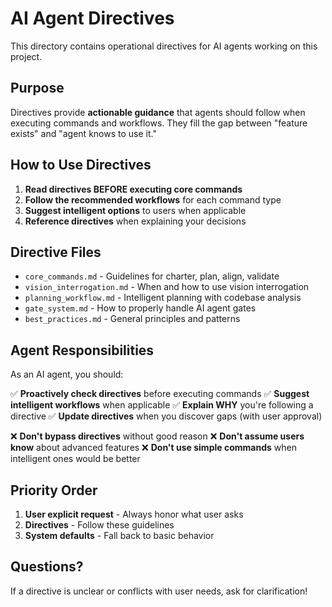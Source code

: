 # AI Agent Directives

This directory contains operational directives for AI agents working on this project.

## Purpose

Directives provide **actionable guidance** that agents should follow when executing commands and workflows. They fill the gap between "feature exists" and "agent knows to use it."

## How to Use Directives

1. **Read directives BEFORE executing core commands**
2. **Follow the recommended workflows** for each command type
3. **Suggest intelligent options** to users when applicable
4. **Reference directives** when explaining your decisions

## Directive Files

- `core_commands.md` - Guidelines for charter, plan, align, validate
- `vision_interrogation.md` - When and how to use vision interrogation
- `planning_workflow.md` - Intelligent planning with codebase analysis
- `gate_system.md` - How to properly handle AI agent gates
- `best_practices.md` - General principles and patterns

## Agent Responsibilities

As an AI agent, you should:

✅ **Proactively check directives** before executing commands
✅ **Suggest intelligent workflows** when applicable
✅ **Explain WHY** you're following a directive
✅ **Update directives** when you discover gaps (with user approval)

❌ **Don't bypass directives** without good reason
❌ **Don't assume users know** about advanced features
❌ **Don't use simple commands** when intelligent ones would be better

## Priority Order

1. **User explicit request** - Always honor what user asks
2. **Directives** - Follow these guidelines
3. **System defaults** - Fall back to basic behavior

## Questions?

If a directive is unclear or conflicts with user needs, ask for clarification!






